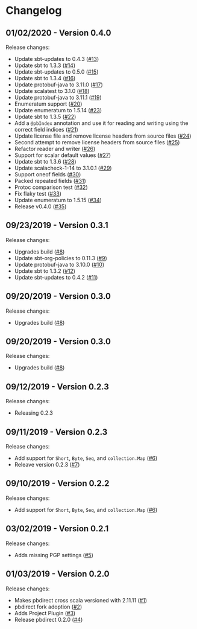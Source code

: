 # Changelog

## 01/02/2020 - Version 0.4.0

Release changes:

* Update sbt-updates to 0.4.3 ([#13](https://github.com/47deg/pbdirect/pull/13))
* Update sbt to 1.3.3 ([#14](https://github.com/47deg/pbdirect/pull/14))
* Update sbt-updates to 0.5.0 ([#15](https://github.com/47deg/pbdirect/pull/15))
* Update sbt to 1.3.4 ([#16](https://github.com/47deg/pbdirect/pull/16))
* Update protobuf-java to 3.11.0 ([#17](https://github.com/47deg/pbdirect/pull/17))
* Update scalatest to 3.1.0 ([#18](https://github.com/47deg/pbdirect/pull/18))
* Update protobuf-java to 3.11.1 ([#19](https://github.com/47deg/pbdirect/pull/19))
* Enumeratum support ([#20](https://github.com/47deg/pbdirect/pull/20))
* Update enumeratum to 1.5.14 ([#23](https://github.com/47deg/pbdirect/pull/23))
* Update sbt to 1.3.5 ([#22](https://github.com/47deg/pbdirect/pull/22))
* Add a `@pbIndex` annotation and use it for reading and writing using the correct field indices ([#21](https://github.com/47deg/pbdirect/pull/21))
* Update license file and remove license headers from source files ([#24](https://github.com/47deg/pbdirect/pull/24))
* Second attempt to remove license headers from source files ([#25](https://github.com/47deg/pbdirect/pull/25))
* Refactor reader and writer ([#26](https://github.com/47deg/pbdirect/pull/26))
* Support for scalar default values ([#27](https://github.com/47deg/pbdirect/pull/27))
* Update sbt to 1.3.6 ([#28](https://github.com/47deg/pbdirect/pull/28))
* Update scalacheck-1-14 to 3.1.0.1 ([#29](https://github.com/47deg/pbdirect/pull/29))
* Support oneof fields ([#30](https://github.com/47deg/pbdirect/pull/30))
* Packed repeated fields ([#31](https://github.com/47deg/pbdirect/pull/31))
* Protoc comparison test ([#32](https://github.com/47deg/pbdirect/pull/32))
* Fix flaky test ([#33](https://github.com/47deg/pbdirect/pull/33))
* Update enumeratum to 1.5.15 ([#34](https://github.com/47deg/pbdirect/pull/34))
* Release v0.4.0 ([#35](https://github.com/47deg/pbdirect/pull/35))


## 09/23/2019 - Version 0.3.1

Release changes:

* Upgrades build ([#8](https://github.com/47deg/pbdirect/pull/8))
* Update sbt-org-policies to 0.11.3 ([#9](https://github.com/47deg/pbdirect/pull/9))
* Update protobuf-java to 3.10.0 ([#10](https://github.com/47deg/pbdirect/pull/10))
* Update sbt to 1.3.2 ([#12](https://github.com/47deg/pbdirect/pull/12))
* Update sbt-updates to 0.4.2 ([#11](https://github.com/47deg/pbdirect/pull/11))


## 09/20/2019 - Version 0.3.0

Release changes:

* Upgrades build ([#8](https://github.com/47deg/pbdirect/pull/8))


## 09/20/2019 - Version 0.3.0

Release changes:

* Upgrades build ([#8](https://github.com/47deg/pbdirect/pull/8))


## 09/12/2019 - Version 0.2.3

Release changes:

* Releasing 0.2.3


## 09/11/2019 - Version 0.2.3

Release changes:

* Add support for `Short`, `Byte`, `Seq`, and `collection.Map` ([#6](https://github.com/47deg/pbdirect/pull/6))
* Releave version 0.2.3 ([#7](https://github.com/47deg/pbdirect/pull/7))


## 09/10/2019 - Version 0.2.2

Release changes:

* Add support for `Short`, `Byte`, `Seq`, and `collection.Map` ([#6](https://github.com/47deg/pbdirect/pull/6))


## 03/02/2019 - Version 0.2.1

Release changes:

* Adds missing PGP settings ([#5](https://github.com/47deg/pbdirect/pull/5))


## 01/03/2019 - Version 0.2.0

Release changes:

* Makes pbdirect cross scala versioned with 2.11.11 ([#1](https://github.com/47deg/pbdirect/pull/1))
* pbdirect fork adoption ([#2](https://github.com/47deg/pbdirect/pull/2))
* Adds Project Plugin ([#3](https://github.com/47deg/pbdirect/pull/3))
* Release pbdirect 0.2.0 ([#4](https://github.com/47deg/pbdirect/pull/4))